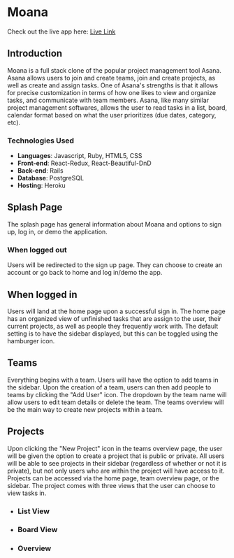 # Moana

Check out the live app here: [Live Link](https://moana-asana-fullstack-clone.herokuapp.com/#/)

## Introduction

Moana is a full stack clone of the popular project management tool Asana. Asana allows users to join and create teams, join and create projects, as well as create and assign tasks. One of Asana's strengths is that it allows for precise customization in terms of how one likes to view and organize tasks, and communicate with team members. Asana, like many similar project management softwares, allows the user to read tasks in a list, board, calendar format based on what the user prioritizes (due dates, category, etc). 

### Technologies Used
- **Languages**: Javascript, Ruby, HTML5, CSS
- **Front-end**: React-Redux, React-Beautiful-DnD
- **Back-end**: Rails
- **Database**: PostgreSQL
- **Hosting**: Heroku

## Splash Page

The splash page has general information about Moana and options to sign up, log in, or demo the application. 

### When logged out

Users will be redirected to the sign up page. They can choose to create an account or go back to home and log in/demo the app.

## When logged in

Users will land at the home page upon a successful sign in. The home page has an organized view of unfinished tasks that are assign to the user, their current projects, as well as people they frequently work with. The default setting is to have the sidebar displayed, but this can be toggled using the hamburger icon. 

## Teams

Everything begins with a team. Users will have the option to add teams in the sidebar. Upon the creation of a team, users can then add people to teams by clicking the "Add User" icon. The dropdown by the team name will allow users to edit team details or delete the team. The teams overview will be the main way to create new projects within a team.

## Projects

Upon clicking the "New Project" icon in the teams overview page, the user will be given the option to create a project that is public or private. All users will be able to see projects in their sidebar (regardless of whether or not it is private), but not only users who are within the project will have access to it. Projects can be accessed via the home page, team overview page, or the sidebar. The project comes with three views that the user can choose to view tasks in.

- ### List View

- ### Board View

- ### Overview